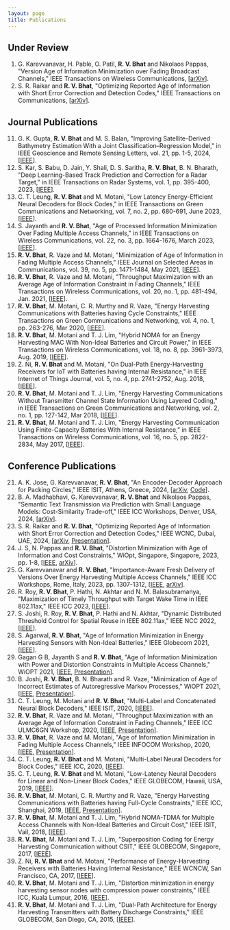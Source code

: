 ```yaml
---
layout: page
title: Publications
---
```


## Under Review
1. G. Karevvanavar, H. Pable, O. Patil, **R. V. Bhat** and Nikolaos Pappas, "Version Age of Information Minimization over Fading Broadcast Channels," IEEE Transactions on Wireless Communications, [[arXiv](https://arxiv.org/abs/2311.09975)].
2. S. R. Raikar and **R. V. Bhat**, "Optimizing Reported Age of Information with Short Error Correction and Detection Codes," IEEE Transactions on Communications, [[arXiv](https://arxiv.org/pdf/2309.05974)].


## Journal Publications

11. G. K. Gupta, **R. V. Bhat** and M. S. Balan, "Improving Satellite-Derived Bathymetry Estimation With a Joint Classification–Regression Model," in IEEE Geoscience and Remote Sensing Letters, vol. 21, pp. 1-5, 2024, [[IEEE](https://ieeexplore.ieee.org/document/10445293)].
10. S. Kar, S. Babu, D. Jain, Y. Shali, D. S. Saritha, **R. V. Bhat**, B. N. Bharath, "Deep Learning-Based Track Prediction and Correction for a Radar Target," in IEEE Transactions on Radar Systems, vol. 1, pp. 395-400, 2023, [[IEEE](https://ieeexplore.ieee.org/document/10187210)].
9. C. T. Leung, **R. V. Bhat** and M. Motani, "Low Latency Energy-Efficient Neural Decoders for Block Codes," in IEEE Transactions on Green Communications and Networking, vol. 7, no. 2, pp. 680-691, June 2023, [[IEEE](https://ieeexplore.ieee.org/document/9953990)].
8. S. Jayanth and **R. V. Bhat**, "Age of Processed Information Minimization Over Fading Multiple Access Channels," in IEEE Transactions on Wireless Communications, vol. 22, no. 3, pp. 1664-1676, March 2023, [[IEEE](https://ieeexplore.ieee.org/document/9896777)]. 
7. **R. V. Bhat**, R. Vaze and M. Motani, "Minimization of Age of Information in Fading Multiple Access Channels," IEEE Journal on Selected Areas in Communications, vol. 39, no. 5, pp. 1471-1484, May 2021, [[IEEE](https://ieeexplore.ieee.org/document/9374481)].
6. **R. V. Bhat**, R. Vaze and M. Motani, "Throughput Maximization with an Average Age of Information Constraint in Fading Channels," IEEE Transactions on Wireless Communications, vol. 20, no. 1, pp. 481-494, Jan. 2021, [[IEEE](https://ieeexplore.ieee.org/document/9209130)].
5. **R. V. Bhat**, M. Motani, C. R. Murthy and R. Vaze, "Energy Harvesting Communications with Batteries having Cycle Constraints," IEEE Transactions on Green Communications and Networking, vol. 4, no. 1, pp. 263-276, Mar 2020, [[IEEE](https://ieeexplore.ieee.org/document/8823972)]. 
4. **R. V. Bhat**, M. Motani and T. J. Lim, "Hybrid NOMA for an Energy Harvesting MAC With Non-Ideal Batteries and Circuit Power," in IEEE Transactions on Wireless Communications, vol. 18, no. 8, pp. 3961-3973, Aug. 2019, [[IEEE](https://ieeexplore.ieee.org/document/8731995)]. 
3. Z. Ni, **R. V. Bhat** and M. Motani, "On Dual-Path Energy-Harvesting Receivers for IoT with Batteries having Internal Resistance," in IEEE Internet of Things Journal, vol. 5, no. 4, pp. 2741-2752, Aug. 2018, [[IEEE](https://ieeexplore.ieee.org/document/8310576)]. 
2. **R. V. Bhat**, M. Motani and T. J. Lim, "Energy Harvesting Communications Without Transmitter Channel State Information Using Layered Coding," in IEEE Transactions on Green Communications and Networking, vol. 2, no. 1, pp. 127-142, Mar 2018, [[IEEE](https://ieeexplore.ieee.org/document/8086176)]. 
1. **R. V. Bhat**, M. Motani and T. J. Lim, "Energy Harvesting Communication Using Finite-Capacity Batteries With Internal Resistance," in IEEE Transactions on Wireless Communications, vol. 16, no. 5, pp. 2822-2834, May 2017, [[IEEE](https://ieeexplore.ieee.org/document/7880640)]. 


## Conference Publications

21. A. K. Jose, G. Karevvanavar, **R. V. Bhat**, "An Encoder-Decoder Approach for Packing Circles," IEEE ISIT, Athens, Greece, 2024,  [[arXiv](https://arxiv.org/pdf/2308.07335), [Code](https://github.com/akshaykiranjose/Circle-Packing)].
20. B. A. Madhabhavi, G. Karevvanavar, **R. V. Bhat** and Nikolaos Pappas, "Semantic Text Transmission via Prediction with Small Language Models: Cost-Similarity Trade-off," IEEE ICC Workshops, Denver, USA, 2024, [[arXiv](https://arxiv.org/pdf/2403.00290)].
19. S. R. Raikar and **R. V. Bhat**, "Optimizing Reported Age of Information with Short Error Correction and Detection Codes," IEEE WCNC, Dubai, UAE, 2024, [[arXiv](https://arxiv.org/pdf/2309.05974), [Presentation](https://drive.google.com/file/d/1jutzguLffJv20QuYac6nYc-OAvFsl3Qe/view?usp=sharing)]. 
18. J. S, N. Pappas and **R. V. Bhat**, "Distortion Minimization with Age of Information and Cost Constraints," WiOpt, Singapore, Singapore, 2023, pp. 1-8, [[IEEE](https://ieeexplore.ieee.org/document/10349861), [arXiv](https://arxiv.org/abs/2303.00850)].
17. G. Karevvanavar and **R. V. Bhat**, "Importance-Aware Fresh Delivery of Versions Over Energy Harvesting Multiple Access Channels," IEEE ICC Workshops, Rome, Italy, 2023, pp. 1307-1312, [[IEEE](https://ieeexplore.ieee.org/document/10283619), [arXiv](https://arxiv.org/abs/2303.16143)].
16. R. Roy, **R. V. Bhat**, P. Hathi, N. Akhtar and N. M. Balasubramanya, "Maximization of Timely Throughput with Target Wake Time in IEEE 802.11ax," IEEE ICC 2023, [[IEEE](https://ieeexplore.ieee.org/document/10279791)].
15. S. Joshi, R. Roy, **R. V. Bhat**, P. Hathi and N. Akhtar, "Dynamic Distributed Threshold Control for Spatial Reuse in IEEE 802.11ax," IEEE NCC 2022, [[IEEE](https://ieeexplore.ieee.org/document/9806744)]. 
14. S. Agarwal, **R. V. Bhat**, "Age of Information Minimization in Energy Harvesting Sensors with Non-Ideal Batteries," IEEE Globecom 2021, [[IEEE](https://ieeexplore.ieee.org/document/9685594)].
13. Gagan G B, Jayanth S and **R. V. Bhat**, "Age of Information Minimization with Power and Distortion Constraints in Multiple Access Channels," WiOPT 2021, [[IEEE](https://ieeexplore.ieee.org/document/9589875), [Presentation](https://drive.google.com/file/d/1r-d9TGSQdjpXB7z2JuG0GCId89JKNp2l/view?usp=sharing)].
12. B. Joshi, **R. V. Bhat**, B. N. Bharath and R. Vaze, "Minimization of Age of Incorrect Estimates of Autoregressive Markov Processes," WiOPT 2021, [[IEEE](https://ieeexplore.ieee.org/document/9589182), [Presentation](https://drive.google.com/file/d/1ZcnWDG_aj4eUj8cKZiwAPFgJ8-Qu-EWz/view?usp=sharing)].
11. C. T. Leung, M. Motani and **R. V. Bhat**, "Multi-Label and Concatenated Neural Block Decoders," IEEE ISIT, 2020, [[IEEE](https://ieeexplore.ieee.org/document/9174106)].
10. **R. V. Bhat**, R. Vaze and M. Motani, "Throughput Maximization with an Average Age of Information Constraint in Fading Channels," IEEE ICC ULMC6GN Workshop, 2020, [[IEEE](https://ieeexplore.ieee.org/document/9145072), [Presentation](https://drive.google.com/file/d/1nlJsLvGBaTc6riYBgiSHLaqwcbZtxy9v/view?usp=sharing)].
9. **R. V. Bhat**, R. Vaze and M. Motani, "Age of Information Minimization in Fading Multiple Access Channels," IEEE INFOCOM Workshop, 2020, [[IEEE](https://ieeexplore.ieee.org/document/9163017), [Presentation](https://drive.google.com/file/d/1NRt3NBt__BevRgoYuqzUMlhuWt-Je65N/view?usp=sharing)]. 
8. C. T. Leung, **R. V. Bhat** and M. Motani, "Multi-Label Neural Decoders for Block Codes," IEEE ICC, 2020, [[IEEE](https://ieeexplore.ieee.org/document/9148786)].
7. C. T. Leung, **R. V. Bhat** and M. Motani, "Low-Latency Neural Decoders for Linear and Non-Linear Block Codes," IEEE GLOBECOM, Hawaii, USA, 2019, [[IEEE](https://ieeexplore.ieee.org/document/9014156)].
6. **R. V. Bhat**, M. Motani, C. R. Murthy and R. Vaze, "Energy Harvesting Communications with Batteries having Full-Cycle Constraints," IEEE ICC, Shanghai, 2019, [[IEEE](https://ieeexplore.ieee.org/document/8761228), [Presentation](https://drive.google.com/file/d/1WcsMgfgDZNVA4396onsdl6ioeww_H7N5/view?usp=sharing)].
5. **R. V. Bhat**, M. Motani and T. J. Lim, "Hybrid NOMA-TDMA for Multiple Access Channels with Non-Ideal Batteries and Circuit Cost," IEEE ISIT, Vail, 2018, [[IEEE](https://ieeexplore.ieee.org/document/8437717)].
4. **R. V. Bhat**, M. Motani and T. J. Lim, "Superposition Coding for Energy Harvesting Communication without CSIT," IEEE GLOBECOM, Singapore, 2017, [[IEEE](https://ieeexplore.ieee.org/document/8254195)].
3. Z. Ni, **R. V. Bhat** and M. Motani, "Performance of Energy-Harvesting Receivers with Batteries Having Internal Resistance," IEEE WCNCW, San Francisco, CA, 2017, [[IEEE](https://ieeexplore.ieee.org/document/7919064)].
2. **R. V. Bhat**, M. Motani and T. J. Lim, "Distortion minimization in energy harvesting sensor nodes with compression power constraints," IEEE ICC, Kuala Lumpur, 2016, [[IEEE](https://ieeexplore.ieee.org/document/7511352)].
1. **R. V. Bhat**, M. Motani and T. J. Lim, "Dual-Path Architecture for Energy Harvesting Transmitters with Battery Discharge Constraints," IEEE GLOBECOM, San Diego, CA, 2015, [[IEEE](https://ieeexplore.ieee.org/document/7417582)]. 

